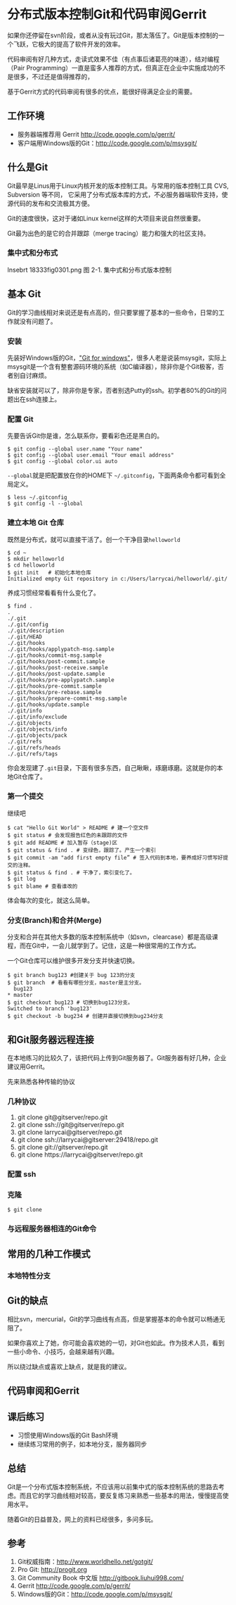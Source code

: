 # 分布式版本控制Git和代码审阅Gerrit #
如果你还停留在svn阶段，或者从没有玩过Git，那太落伍了。Git是版本控制的一个飞跃，它极大的提高了软件开发的效率。

代码审阅有好几种方式，走读式效果不佳（有点事后诸葛亮的味道），结对编程（Pair Programming）一直是蛮多人推荐的方式，但真正在企业中实施成功的不是很多，不过还是值得推荐的，

基于Gerrit方式的代码审阅有很多的优点，能很好得满足企业的需要。

## 工作环境 ##
 * 服务器端推荐用 Gerrit <http://code.google.com/p/gerrit/>
 * 客户端用Windows版的Git：<http://code.google.com/p/msysgit/>
 
## 什么是Git ##
Git最早是Linus用于Linux内核开发的版本控制工具。与常用的版本控制工具 CVS, Subversion 等不同， 它采用了分布式版本库的方式，不必服务器端软件支持，使源代码的发布和交流极其方便。 

Git的速度很快，这对于诸如Linux kernel这样的大项目来说自然很重要。 

Git最为出色的是它的合并跟踪（merge tracing）能力和强大的社区支持。

### 集中式和分布式 ###

Insebrt 18333fig0301.png 
图 2-1. 集中式和分布式版本控制

## 基本 Git ##
Git的学习曲线相对来说还是有点高的，但只要掌握了基本的一些命令，日常的工作就没有问题了。

### 安装 ###
先装好Windows版的Git，["Git for windows"](http://code.google.com/p/msysgit/downloads/list?can=3&q=official+Git)，很多人老是说装msysgit，实际上msysgit是一个含有整套源码环境的系统（如C编译器），除非你是个Git极客，否者别自讨麻烦。

缺省安装就可以了，除非你是专家，否者别选Putty的ssh。初学者80%的Git的问题出在ssh连接上。

### 配置 Git ###
先要告诉Git你是谁，怎么联系你，要看彩色还是黑白的。

    $ git config --global user.name "Your name"  
	$ git config --global user.email "Your email address"
	$ git config --global color.ui auto

`--global`就是把配置放在你的HOME下 `~/.gitconfig`，下面两条命令都可看到全局定义。

    $ less ~/.gitconfig	
	$ git config -l --global
	
### 建立本地 Git 仓库 ###
既然是分布式，就可以直接干活了。创一个干净目录`helloworld`

    $ cd ~
	$ mkdir helloworld
	$ cd helloworld
	$ git init   # 初始化本地仓库
	Initialized empty Git repository in c:/Users/larrycai/helloworld/.git/
	
养成习惯经常看看有什么变化了。

    $ find .
	.
	./.git
	./.git/config
	./.git/description
	./.git/HEAD
	./.git/hooks
	./.git/hooks/applypatch-msg.sample
	./.git/hooks/commit-msg.sample
	./.git/hooks/post-commit.sample
	./.git/hooks/post-receive.sample
	./.git/hooks/post-update.sample
	./.git/hooks/pre-applypatch.sample
	./.git/hooks/pre-commit.sample
	./.git/hooks/pre-rebase.sample
	./.git/hooks/prepare-commit-msg.sample
	./.git/hooks/update.sample
	./.git/info
	./.git/info/exclude
	./.git/objects
	./.git/objects/info
	./.git/objects/pack
	./.git/refs
	./.git/refs/heads
	./.git/refs/tags
	
你会发现建了`.git`目录，下面有很多东西，自己瞅瞅，琢磨琢磨。这就是你的本地Git仓库了。

### 第一个提交 ###
继续吧

    $ cat "Hello Git World" > README # 建一个空文件
	$ git status # 会发现报告红色的未跟踪的文件
	$ git add README # 加入暂存（stage)区
	$ git status & find . # 变绿色，跟踪了。产生一个索引
	$ git commit -am "add first empty file” # 签入代码到本地，要养成好习惯写好提交的注释。
	$ git status & find . # 干净了，索引变化了。
	$ git log
	$ git blame # 查看谁改的
	
体会每次的变化，就这么简单。

### 分支(Branch)和合并(Merge) ###
分支和合并在其他大多数的版本控制系统中（如svn，clearcase）都是高级课程，而在Git中，一会儿就学到了。记住，这是一种很常用的工作方式。

一个Git仓库可以维护很多开发分支并快速切换。

    $ git branch bug123 #创建关于 bug 123的分支
	$ git branch  # 看看有哪些分支，master是主分支。
	  bug123
	* master
	$ git checkout bug123 # 切换到bug123分支。
	Switched to branch 'bug123'
	$ git checkout -b bug234 # 创建并直接切换到bug234分支
	
## 和Git服务器远程连接 ##
在本地练习的比较久了，该把代码上传到Git服务器了。Git服务器有好几种，企业建议用Gerrit。

先来熟悉各种传输的协议
 
### 几种协议 ###

 1. git clone git@gitserver/repo.git
 2. git clone ssh://git@gitserver/repo.git
 3. git clone larrycai@gitserver/repo.git
 4. git clone ssh://larrycai@gitserver:29418/repo.git
 5. git clone git://gitserver/repo.git
 6. git clone https://larrycai@gitserver/repo.git
 
  
### 配置 ssh ###


### 克隆 ###

    $ git clone 
	
### 与远程服务器相连的Git命令 ###

## 常用的几种工作模式 ##
### 本地特性分支 ###
## Git的缺点 ##
相比svn，mercurial，Git的学习曲线有点高，但是掌握基本的命令就可以畅通无阻了。

如果你喜欢上了她，你可能会喜欢她的一切，对Git也如此。作为技术人员，看到一些小命令、小技巧，会越来越有兴趣。

所以绕过缺点或喜欢上缺点，就是我的建议。

## 代码审阅和Gerrit ##

## 课后练习 ##
 * 习惯使用Windows版的Git Bash环境
 * 继续练习常用的例子，如本地分支，服务器同步
 
## 总结 ##
Git是一个分布式版本控制系统，不应该用以前集中式的版本控制系统的思路去考虑。而且它的学习曲线相对较高，要反复练习来熟悉一些基本的用法，慢慢提高使用水平。

随着Git的日益普及，网上的资料已经很多，多问多玩。

## 参考 ##
 1. Git权威指南：<http://www.worldhello.net/gotgit/>
 2. Pro Git: <http://progit.org>
 3. Git Community Book 中文版 <http://gitbook.liuhui998.com/>
 4. Gerrit <http://code.google.com/p/gerrit/>
 5. Windows版的Git：<http://code.google.com/p/msysgit/>

